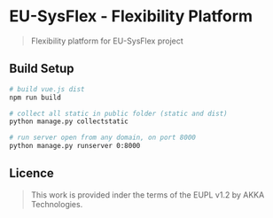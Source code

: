 # EU-SysFlex - Flexibility Platform

> Flexibility platform for EU-SysFlex project

## Build Setup

``` bash
# build vue.js dist
npm run build

# collect all static in public folder (static and dist)
python manage.py collectstatic

# run server open from any domain, on port 8000
python manage.py runserver 0:8000
```

## Licence

> This work is provided inder the terms of the EUPL v1.2 by AKKA Technologies.
